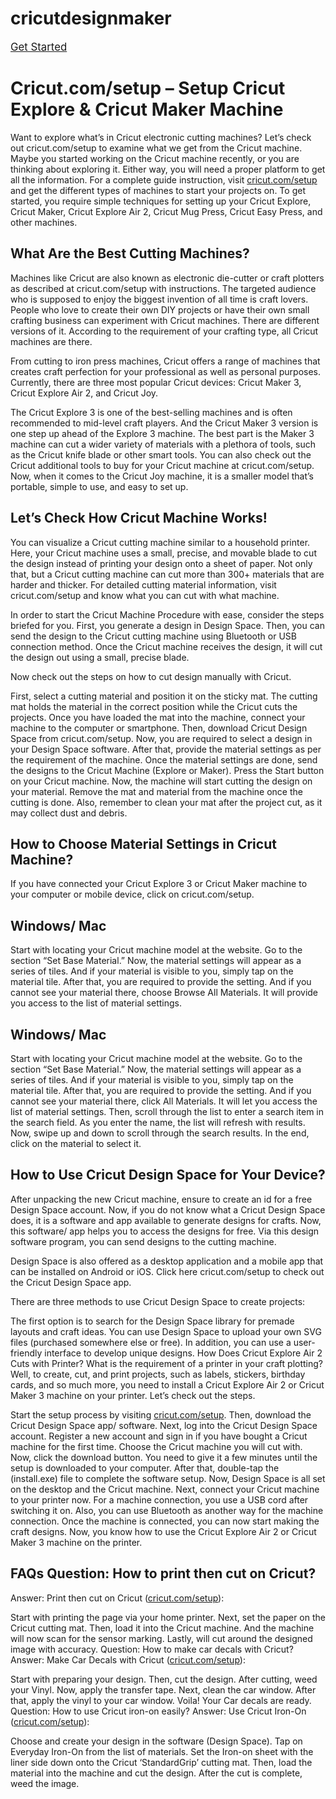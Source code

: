 # cricutdesignmaker
<Big><a href="https://cricutsetjoy.com">Get Started</a></Big>
<h1>Cricut.com/setup – Setup Cricut Explore & Cricut Maker Machine</h1>

Want to explore what’s in Cricut electronic cutting machines? Let’s check out cricut.com/setup to examine what we get from the Cricut machine. Maybe you started working on the Cricut machine recently, or you are thinking about exploring it. Either way, you will need a proper platform to get all the information. For a complete guide instruction, visit <a href="https://github.com/cricricut/cricutdesignmaker/">cricut.com/setup</a> and get the different types of machines to start your projects on. To get started, you require simple techniques for setting up your Cricut Explore, Cricut Maker, Cricut Explore Air 2, Cricut Mug Press, Cricut Easy Press, and other machines.

<h2>What Are the Best Cutting Machines?</h2>

Machines like Cricut are also known as electronic die-cutter or craft plotters as described at cricut.com/setup with instructions. The targeted audience who is supposed to enjoy the biggest invention of all time is craft lovers. People who love to create their own DIY projects or have their own small crafting business can experiment with Cricut machines. There are different versions of it. According to the requirement of your crafting type, all Cricut machines are there.

From cutting to iron press machines, Cricut offers a range of machines that creates craft perfection for your professional as well as personal purposes. Currently, there are three most popular Cricut devices: Cricut Maker 3, Cricut Explore Air 2, and Cricut Joy.

The Cricut Explore 3 is one of the best-selling machines and is often recommended to mid-level craft players. And the Cricut Maker 3 version is one step up ahead of the Explore 3 machine. The best part is the Maker 3 machine can cut a wider variety of materials with a plethora of tools, such as the Cricut knife blade or other smart tools. You can also check out the Cricut additional tools to buy for your Cricut machine at cricut.com/setup. Now, when it comes to the Cricut Joy machine, it is a smaller model that’s portable, simple to use, and easy to set up.

<h2>Let’s Check How Cricut Machine Works!</h2>

You can visualize a Cricut cutting machine similar to a household printer. Here, your Cricut machine uses a small, precise, and movable blade to cut the design instead of printing your design onto a sheet of paper. Not only that, but a Cricut cutting machine can cut more than 300+ materials that are harder and thicker. For detailed cutting material information, visit cricut.com/setup and know what you can cut with what machine.

In order to start the Cricut Machine Procedure with ease, consider the steps briefed for you. First, you generate a design in Design Space. Then, you can send the design to the Cricut cutting machine using Bluetooth or USB connection method. Once the Cricut machine receives the design, it will cut the design out using a small, precise blade.

Now check out the steps on how to cut design manually with Cricut.

First, select a cutting material and position it on the sticky mat.
The cutting mat holds the material in the correct position while the Cricut cuts the projects.
Once you have loaded the mat into the machine, connect your machine to the computer or smartphone.
Then, download Cricut Design Space from cricut.com/setup.
Now, you are required to select a design in your Design Space software.
After that, provide the material settings as per the requirement of the machine.
Once the material settings are done, send the designs to the Cricut Machine (Explore or Maker).
Press the Start button on your Cricut machine.
Now, the machine will start cutting the design on your material.
Remove the mat and material from the machine once the cutting is done.
Also, remember to clean your mat after the project cut, as it may collect dust and debris.

<h2>How to Choose Material Settings in Cricut Machine?</h2>
If you have connected your Cricut Explore 3 or Cricut Maker machine to your computer or mobile device, click on cricut.com/setup.

<h2>Windows/ Mac</h2>
Start with locating your Cricut machine model at the website.
Go to the section “Set Base Material.”
Now, the material settings will appear as a series of tiles.
And if your material is visible to you, simply tap on the material tile.
After that, you are required to provide the setting.
And if you cannot see your material there, choose Browse All Materials.
It will provide you access to the list of material settings.

<h2>Windows/ Mac</h2>
Start with locating your Cricut machine model at the website.
Go to the section “Set Base Material.”
Now, the material settings will appear as a series of tiles.
And if your material is visible to you, simply tap on the material tile.
After that, you are required to provide the setting.
And if you cannot see your material there, click All Materials.
It will let you access the list of material settings.
Then, scroll through the list to enter a search item in the search field.
As you enter the name, the list will refresh with results.
Now, swipe up and down to scroll through the search results.
In the end, click on the material to select it.

<h2>How to Use Cricut Design Space for Your Device?</h2>
After unpacking the new Cricut machine, ensure to create an id for a free Design Space account. Now, if you do not know what a Cricut Design Space does, it is a software and app available to generate designs for crafts. Now, this software/ app helps you to access the designs for free. Via this design software program, you can send designs to the cutting machine. 

Design Space is also offered as a desktop application and a mobile app that can be installed on Android or iOS. Click here cricut.com/setup to check out the Cricut Design Space app.

There are three methods to use Cricut Design Space to create projects:

The first option is to search for the Design Space library for premade layouts and craft ideas.
You can use Design Space to upload your own SVG files (purchased somewhere else or free).
In addition, you can use a user-friendly interface to develop unique designs.
How Does Cricut Explore Air 2 Cuts with Printer?
What is the requirement of a printer in your craft plotting? Well, to create, cut, and print projects, such as labels, stickers, birthday cards, and so much more, you need to install a Cricut Explore Air 2 or Cricut Maker 3 machine on your printer. Let’s check out the steps.

Start the setup process by visiting <a href="https://github.com/cricricut/cricutdesignmaker/">cricut.com/setup</a>.
Then, download the Cricut Design Space app/ software.
Next, log into the Cricut Design Space account.
Register a new account and sign in if you have bought a Cricut machine for the first time.
Choose the Cricut machine you will cut with.
Now, click the download button.
You need to give it a few minutes until the setup is downloaded to your computer.
After that, double-tap the (install.exe) file to complete the software setup.
Now, Design Space is all set on the desktop and the Cricut machine.
Next, connect your Cricut machine to your printer now.
For a machine connection, you use a USB cord after switching it on.
Also, you can use Bluetooth as another way for the machine connection.
Once the machine is connected, you can now start making the craft designs.
Now, you know how to use the Cricut Explore Air 2 or Cricut Maker 3 machine on the printer.

<h2>FAQs
Question: How to print then cut on Cricut?</h2>
Answer: Print then cut on Cricut (<a href="https://github.com/cricricut/cricutdesignmaker/">cricut.com/setup</a>):

Start with printing the page via your home printer.
Next, set the paper on the Cricut cutting mat.
Then, load it into the Cricut machine.
And the machine will now scan for the sensor marking.
Lastly, will cut around the designed image with accuracy.
Question: How to make car decals with Cricut?
Answer: Make Car Decals with Cricut (<a href="https://github.com/cricricut/cricutdesignmaker/">cricut.com/setup</a>):

Start with preparing your design.
Then, cut the design.
After cutting, weed your Vinyl.
Now, apply the transfer tape.
Next, clean the car window.
After that, apply the vinyl to your car window.
Voila! Your Car decals are ready.
Question: How to use Cricut iron-on easily?
Answer: Use Cricut Iron-On (<a href="https://github.com/cricricut/cricutdesignmaker/">cricut.com/setup</a>):

Choose and create your design in the software (Design Space).
Tap on Everyday Iron-On from the list of materials.
Set the Iron-on sheet with the liner side down onto the Cricut ‘StandardGrip’ cutting mat.
Then, load the material into the machine and cut the design.
After the cut is complete, weed the image.
